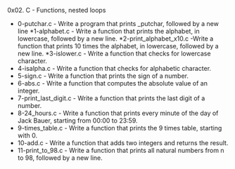 0x02. C - Functions, nested loops
* 0-putchar.c - Write a program that prints _putchar, followed by a new line
*1-alphabet.c - Write a function that prints the alphabet, in lowercase, followed by a new line.
*2-print_alphabet_x10.c -Write a function that prints 10 times the alphabet, in lowercase, followed by a new line.
*3-islower.c - Write a function that checks for lowercase character.
* 4-isalpha.c - Write a function that checks for alphabetic character.
* 5-sign.c - Write a function that prints the sign of a number.
* 6-abs.c - Write a function that computes the absolute value of an integer.
* 7-print_last_digit.c - Write a function that prints the last digit of a number.
* 8-24_hours.c - Write a function that prints every minute of the day of Jack Bauer, starting from 00:00 to 23:59.
* 9-times_table.c - Write a function that prints the 9 times table, starting with 0.
* 10-add.c - Write a function that adds two integers and returns the result.
* 11-print_to_98.c - Write a function that prints all natural numbers from n to 98, followed by a new line.

